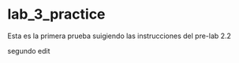 # lab_3_practice
Esta es la primera prueba suigiendo las instrucciones del pre-lab 2.2

segundo edit

